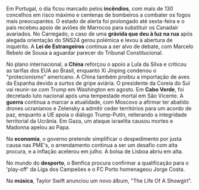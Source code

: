 Em Portugal, o dia ficou marcado pelos **incêndios**, com mais de 130 concelhos em risco máximo e centenas de bombeiros a combater os fogos mais preocupantes. O estado de alerta foi prolongado até sexta-feira e o país recebeu apoio de aviões de Marrocos para substituir os Canadair avariados. No Carregado, o caso de uma **grávida que deu à luz na rua** após alegada orientação do SNS24 gerou polémica e levou à abertura de inquérito. A **Lei de Estrangeiros** continua a ser alvo de debate, com Marcelo Rebelo de Sousa a aguardar parecer do Tribunal Constitucional.

No plano internacional, a **China** reforçou o apoio a Lula da Silva e criticou as tarifas dos EUA ao Brasil, enquanto Xi Jinping condenou o "protecionismo" americano. A China também proibiu a importação de aves da Espanha devido a surtos de gripe aviária. O presidente da Coreia do Sul vai reunir-se com Trump em Washington em agosto. Em **Cabo Verde**, foi decretado luto nacional após uma tempestade mortal em São Vicente. A **guerra** continua a marcar a atualidade, com Moscovo a afirmar ter abatido drones ucranianos e Zelensky a admitir ceder territórios para um acordo de paz, enquanto a UE apoia o diálogo Trump-Putin, reiterando a integridade territorial da Ucrânia. Em Gaza, um ataque israelita causou mortes e Madonna apelou ao Papa.

Na **economia**, o governo pretende simplificar o despedimento por justa causa nas PME's, o arrendamento continua a ser um desafio com alta procura, e a inflação acelerou em julho. A bolsa de Lisboa abriu em alta.

No mundo do **desporto**, o Benfica procura confirmar a qualificação para o 'play-off' da Liga dos Campeões e o FC Porto homenageou Jorge Costa.

Na **música**, Taylor Swift anunciou um novo álbum, "The Life Of A Showgirl".

